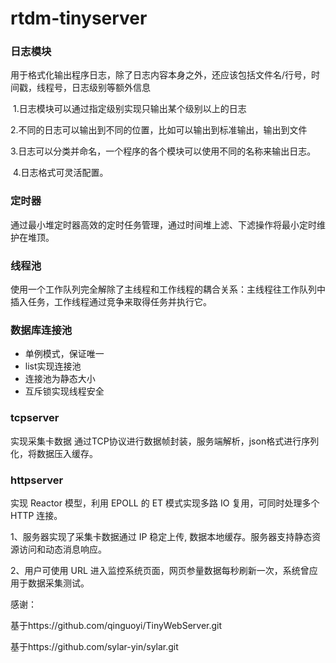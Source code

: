 # rtdm-tinyserver
### 日志模块

​	用于格式化输出程序日志，除了日志内容本身之外，还应该包括文件名/行号，时间戳，线程号，日志级别等额外信息

​	1.日志模块可以通过指定级别实现只输出某个级别以上的日志

​	2.不同的日志可以输出到不同的位置，比如可以输出到标准输出，输出到文件

   3.日志可以分类并命名，一个程序的各个模块可以使用不同的名称来输出日志。

​	4.日志格式可灵活配置。

### 定时器

 通过最小堆定时器高效的定时任务管理，通过时间堆上滤、下滤操作将最小定时维护在堆顶。

### 线程池

  使用一个工作队列完全解除了主线程和工作线程的耦合关系：主线程往工作队列中插入任务，工作线程通过竞争来取得任务并执行它。

### 数据库连接池

- 单例模式，保证唯一
- list实现连接池
- 连接池为静态大小
- 互斥锁实现线程安全

### tcpserver

实现采集卡数据 通过TCP协议进行数据帧封装，服务端解析，json格式进行序列化，将数据压入缓存。

### httpserver

实现 Reactor 模型，利用 EPOLL 的 ET 模式实现多路 IO 复用，可同时处理多个 HTTP 连接。





1、服务器实现了采集卡数据通过 IP 稳定上传, 数据本地缓存。服务器支持静态资源访问和动态消息响应。 

2、用户可使用 URL 进入监控系统页面，网页参量数据每秒刷新一次，系统曾应用于数据采集测试。



感谢：

基于https://github.com/qinguoyi/TinyWebServer.git

基于https://github.com/sylar-yin/sylar.git
